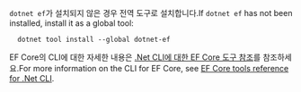 <span data-ttu-id="28fee-101">`dotnet ef`가 설치되지 않은 경우 전역 도구로 설치합니다.</span><span class="sxs-lookup"><span data-stu-id="28fee-101">If `dotnet ef` has not been installed, install it as a global tool:</span></span>

```dotnetcli
  dotnet tool install --global dotnet-ef
```

<span data-ttu-id="28fee-102">EF Core의 CLI에 대한 자세한 내용은 [.Net CLI에 대한 EF Core 도구 참조](/ef/core/miscellaneous/cli/dotnet)를 참조하세요.</span><span class="sxs-lookup"><span data-stu-id="28fee-102">For more information on the CLI for EF Core, see [EF Core tools reference for .Net CLI](/ef/core/miscellaneous/cli/dotnet).</span></span>
